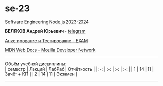 # se-23
Software Engineering Node.js 2023-2024  

**БЕЛЯКОВ Андрей Юрьевич** - [telegram](https://t.me/AndreyPerm)  

[Анкетирование и Тестирование - EXAM](http://exam.1gb.ru/)  

[MDN Web Docs - Mozilla Developer Network](https://developer.mozilla.org/ru/docs/Learn/JavaScript)  

---  

Объём учебной дисциплины:  
| семестр | Лекций | ЛабРаб | Отчётность |
| :-: | :-: | :-: | :-: |
| 1 | 14 | 11 | Зачёт + КП |
| 2 | 14 | 11 | Экзамен |

---  

